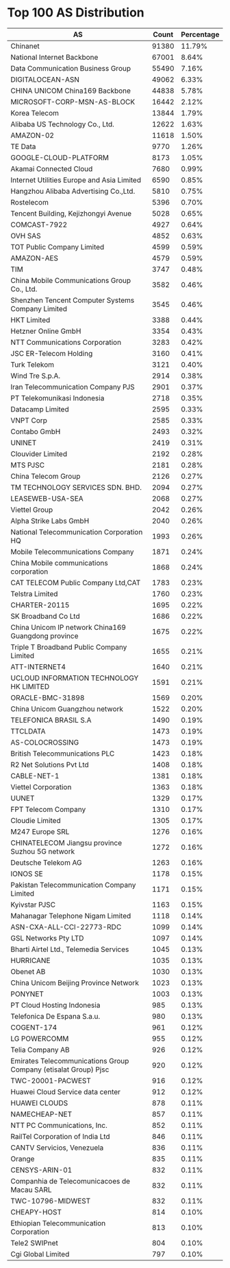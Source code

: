 # Top 100 AS Distribution
| AS | Count | Percentage |
|----|----|----|
| Chinanet | 91380 | 11.79% |
| National Internet Backbone | 67001 | 8.64% |
| Data Communication Business Group | 55490 | 7.16% |
| DIGITALOCEAN-ASN | 49062 | 6.33% |
| CHINA UNICOM China169 Backbone | 44838 | 5.78% |
| MICROSOFT-CORP-MSN-AS-BLOCK | 16442 | 2.12% |
| Korea Telecom | 13844 | 1.79% |
| Alibaba US Technology Co., Ltd. | 12622 | 1.63% |
| AMAZON-02 | 11618 | 1.50% |
| TE Data | 9770 | 1.26% |
| GOOGLE-CLOUD-PLATFORM | 8173 | 1.05% |
| Akamai Connected Cloud | 7680 | 0.99% |
| Internet Utilities Europe and Asia Limited | 6590 | 0.85% |
| Hangzhou Alibaba Advertising Co.,Ltd. | 5810 | 0.75% |
| Rostelecom | 5396 | 0.70% |
| Tencent Building, Kejizhongyi Avenue | 5028 | 0.65% |
| COMCAST-7922 | 4927 | 0.64% |
| OVH SAS | 4852 | 0.63% |
| TOT Public Company Limited | 4599 | 0.59% |
| AMAZON-AES | 4579 | 0.59% |
| TIM | 3747 | 0.48% |
| China Mobile Communications Group Co., Ltd. | 3582 | 0.46% |
| Shenzhen Tencent Computer Systems Company Limited | 3545 | 0.46% |
| HKT Limited | 3388 | 0.44% |
| Hetzner Online GmbH | 3354 | 0.43% |
| NTT Communications Corporation | 3283 | 0.42% |
| JSC ER-Telecom Holding | 3160 | 0.41% |
| Turk Telekom | 3121 | 0.40% |
| Wind Tre S.p.A. | 2914 | 0.38% |
| Iran Telecommunication Company PJS | 2901 | 0.37% |
| PT Telekomunikasi Indonesia | 2718 | 0.35% |
| Datacamp Limited | 2595 | 0.33% |
| VNPT Corp | 2585 | 0.33% |
| Contabo GmbH | 2493 | 0.32% |
| UNINET | 2419 | 0.31% |
| Clouvider Limited | 2192 | 0.28% |
| MTS PJSC | 2181 | 0.28% |
| China Telecom Group | 2126 | 0.27% |
| TM TECHNOLOGY SERVICES SDN. BHD. | 2094 | 0.27% |
| LEASEWEB-USA-SEA | 2068 | 0.27% |
| Viettel Group | 2042 | 0.26% |
| Alpha Strike Labs GmbH | 2040 | 0.26% |
| National Telecommunication Corporation HQ | 1993 | 0.26% |
| Mobile Telecommunications Company | 1871 | 0.24% |
| China Mobile communications corporation | 1868 | 0.24% |
| CAT TELECOM Public Company Ltd,CAT | 1783 | 0.23% |
| Telstra Limited | 1760 | 0.23% |
| CHARTER-20115 | 1695 | 0.22% |
| SK Broadband Co Ltd | 1686 | 0.22% |
| China Unicom IP network China169 Guangdong province | 1675 | 0.22% |
| Triple T Broadband Public Company Limited | 1655 | 0.21% |
| ATT-INTERNET4 | 1640 | 0.21% |
| UCLOUD INFORMATION TECHNOLOGY HK LIMITED | 1591 | 0.21% |
| ORACLE-BMC-31898 | 1569 | 0.20% |
| China Unicom Guangzhou network | 1522 | 0.20% |
| TELEFONICA BRASIL S.A | 1490 | 0.19% |
| TTCLDATA | 1473 | 0.19% |
| AS-COLOCROSSING | 1473 | 0.19% |
| British Telecommunications PLC | 1423 | 0.18% |
| R2 Net Solutions Pvt Ltd | 1408 | 0.18% |
| CABLE-NET-1 | 1381 | 0.18% |
| Viettel Corporation | 1363 | 0.18% |
| UUNET | 1329 | 0.17% |
| FPT Telecom Company | 1310 | 0.17% |
| Cloudie Limited | 1305 | 0.17% |
| M247 Europe SRL | 1276 | 0.16% |
| CHINATELECOM Jiangsu province Suzhou 5G network | 1272 | 0.16% |
| Deutsche Telekom AG | 1263 | 0.16% |
| IONOS SE | 1178 | 0.15% |
| Pakistan Telecommunication Company Limited | 1171 | 0.15% |
| Kyivstar PJSC | 1163 | 0.15% |
| Mahanagar Telephone Nigam Limited | 1118 | 0.14% |
| ASN-CXA-ALL-CCI-22773-RDC | 1099 | 0.14% |
| GSL Networks Pty LTD | 1097 | 0.14% |
| Bharti Airtel Ltd., Telemedia Services | 1045 | 0.13% |
| HURRICANE | 1035 | 0.13% |
| Obenet AB | 1030 | 0.13% |
| China Unicom Beijing Province Network | 1023 | 0.13% |
| PONYNET | 1003 | 0.13% |
| PT Cloud Hosting Indonesia | 985 | 0.13% |
| Telefonica De Espana S.a.u. | 980 | 0.13% |
| COGENT-174 | 961 | 0.12% |
| LG POWERCOMM | 955 | 0.12% |
| Telia Company AB | 926 | 0.12% |
| Emirates Telecommunications Group Company (etisalat Group) Pjsc | 920 | 0.12% |
| TWC-20001-PACWEST | 916 | 0.12% |
| Huawei Cloud Service data center | 912 | 0.12% |
| HUAWEI CLOUDS | 878 | 0.11% |
| NAMECHEAP-NET | 857 | 0.11% |
| NTT PC Communications, Inc. | 852 | 0.11% |
| RailTel Corporation of India Ltd | 846 | 0.11% |
| CANTV Servicios, Venezuela | 836 | 0.11% |
| Orange | 835 | 0.11% |
| CENSYS-ARIN-01 | 832 | 0.11% |
| Companhia de Telecomunicacoes de Macau SARL | 832 | 0.11% |
| TWC-10796-MIDWEST | 832 | 0.11% |
| CHEAPY-HOST | 814 | 0.10% |
| Ethiopian Telecommunication Corporation | 813 | 0.10% |
| Tele2 SWIPnet | 804 | 0.10% |
| Cgi Global Limited | 797 | 0.10% |
